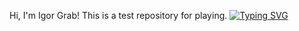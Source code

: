 Hi, I'm Igor Grab!
This is a test repository for playing.
[![Typing SVG](https://readme-typing-svg.demolab.com?font=Fira+Code&pause=1000&color=F79C10&vCenter=true&multiline=true&random=false&width=435&height=60&lines=Welcome+to+my+repository;I'm+happy+you+came)](https://git.io/typing-svg)
